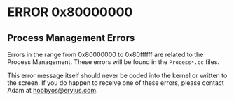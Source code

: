 # ERROR 0x80000000

## Process Management Errors

Errors in the range from 0x80000000 to 0x80ffffff are related to the Process Management.  These errors will be found in the `Process*.cc` files.

This error message itself should never be coded into the kernel or written to the screen.  If you do happen to receive one of these errors, please contact Adam at hobbyos@eryjus.com.

